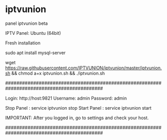 # iptvunion
panel iptvunion beta

IPTV Panel: Ubuntu (64bit)


Fresh installation

sudo apt install mysql-server

wget https://raw.githubusercontent.com/IPTVUNION/iptvunion/master/iptvunion.sh && chmod a+x iptvunion.sh && ./iptvunion.sh


###########################################################################################

Login: http://host:9821
Username: admin
Password: admin 

Stop  Panel : service iptvunion stop
Start Panel : service iptvunion start 

IMPORTANT: After you logged in, go to settings and check your host. 

###########################################################################################
